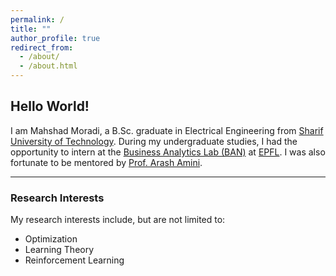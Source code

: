 ```yaml
---
permalink: /
title: ""
author_profile: true
redirect_from: 
  - /about/
  - /about.html
---
```


## Hello World!  

I am Mahshad Moradi, a B.Sc. graduate in Electrical Engineering from [Sharif University of Technology](https://en.sharif.ir). During my undergraduate studies, I had the opportunity to intern at the [Business Analytics Lab (BAN)](https://www.epfl.ch/labs/ban/) at [EPFL](https://www.epfl.ch/en/). I was also fortunate to be mentored by [Prof. Arash Amini](https://scholar.google.com/citations?hl=en&user=3ekS0ucAAAAJ&view_op=list_works&sortby=pubdate).  

---

### Research Interests  

My research interests include, but are not limited to:  

- Optimization
- Learning Theory
- Reinforcement Learning

